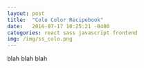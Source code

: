 ```yaml
---
layout: post
title:  "Colo Color Recipebook"
date:   2016-07-17 10:25:21 -0400
categories: react sass javascript frontend
img: /img/ss_colo.png
---
```


blah blah blah

